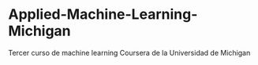 # Applied-Machine-Learning-Michigan
Tercer curso de machine learning Coursera de la Universidad de Michigan
